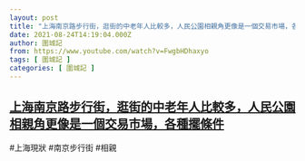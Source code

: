 ```yaml
---
layout: post
title: "上海南京路步行街，逛街的中老年人比較多，人民公園相親角更像是一個交易市場，各種擺條件"
date: 2021-08-24T14:19:04.000Z
author: 圍城記
from: https://www.youtube.com/watch?v=FwgbHDhaxyo
tags: [ 圍城記 ]
categories: [ 圍城記 ]
---
```

<!--1629814744000-->
[上海南京路步行街，逛街的中老年人比較多，人民公園相親角更像是一個交易市場，各種擺條件](https://www.youtube.com/watch?v=FwgbHDhaxyo)
------

<div>
#上海現狀 #南京步行街 #相親
</div>

